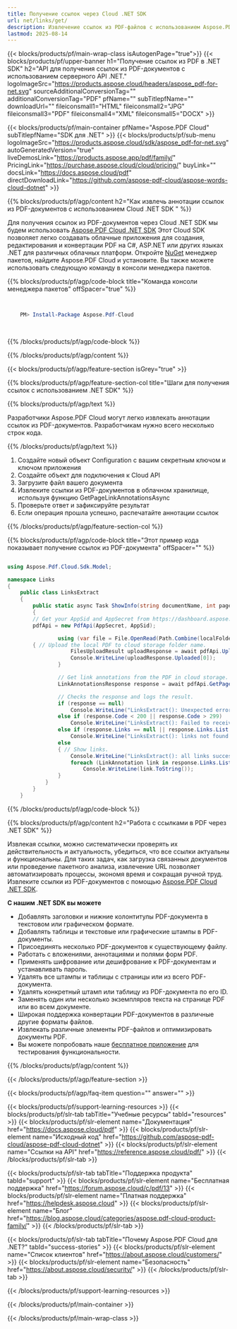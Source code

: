 ```yaml
---
title: Получение ссылок через Cloud .NET SDK
url: net/links/get/
description: Извлечение ссылок из PDF-файлов с использованием Aspose.PDF Cloud SDK для .NET. Улучшение обнаруживаемости и индексации.
lastmod: 2025-08-14
---
```


{{< blocks/products/pf/main-wrap-class isAutogenPage="true">}}
{{< blocks/products/pf/upper-banner h1="Получение ссылок из PDF в .NET SDK" h2="API для получения ссылок из PDF-документов с использованием серверного API .NET." logoImageSrc="https://products.aspose.cloud/headers/aspose_pdf-for-net.svg" sourceAdditionalConversionTag="" additionalConversionTag="PDF" pfName="" subTitlepfName="" downloadUrl="" fileiconsmall1="HTML" fileiconsmall2="JPG" fileiconsmall3="PDF" fileiconsmall4="XML" fileiconsmall5="DOCX" >}}

{{< blocks/products/pf/main-container pfName="Aspose.PDF Cloud" subTitlepfName="SDK для .NET" >}}
{{< blocks/products/pf/sub-menu logoImageSrc="https://products.aspose.cloud/sdk/aspose_pdf-for-net.svg"
autoGeneratedVersion="true"
liveDemosLink="https://products.aspose.app/pdf/family/" PricingLink="https://purchase.aspose.cloud/cloud/pricing/" buyLink="" docsLink="https://docs.aspose.cloud/pdf"  directDownloadLink="https://github.com/aspose-pdf-cloud/aspose-words-cloud-dotnet" >}}

{{% blocks/products/pf/agp/content h2="Как извлечь аннотации ссылок из PDF-документов с использованием Cloud .NET SDK " %}}

Для получения ссылок из PDF-документов через Cloud .NET SDK мы будем использовать
[Aspose.PDF Cloud .NET SDK](https://products.aspose.cloud/pdf/net/)
Этот Cloud SDK позволяет легко создавать облачные приложения для создания, редактирования и конвертации PDF на C#, ASP.NET или других языках .NET для различных облачных платформ. Откройте
[NuGet](https://www.nuget.org/packages/Aspose.Pdf-Cloud)
менеджер пакетов, найдите
Aspose.PDF Cloud
и установите. Вы также можете использовать следующую команду в консоли менеджера пакетов.

{{% blocks/products/pf/agp/code-block title="Команда консоли менеджера пакетов" offSpacer="true" %}}

```powershell

     
    PM> Install-Package Aspose.Pdf-Cloud
     
     

```

{{% /blocks/products/pf/agp/code-block %}}

{{% /blocks/products/pf/agp/content %}}

{{< blocks/products/pf/agp/feature-section isGrey="true" >}}

{{% blocks/products/pf/agp/feature-section-col title="Шаги для получения ссылок с использованием .NET SDK" %}}

{{% blocks/products/pf/agp/text %}}

Разработчики Aspose.PDF Cloud могут легко извлекать аннотации ссылок из PDF-документов. Разработчикам нужно всего несколько строк кода.

{{% /blocks/products/pf/agp/text %}}

1. Создайте новый объект Configuration с вашим секретным ключом и ключом приложения
1. Создайте объект для подключения к Cloud API
1. Загрузите файл вашего документа
1. Извлеките ссылки из PDF-документов в облачном хранилище, используя функцию GetPageLinkAnnotationsAsync
1. Проверьте ответ и зафиксируйте результат
1. Если операция прошла успешно, распечатайте аннотации ссылок

{{% /blocks/products/pf/agp/feature-section-col %}}

{{% blocks/products/pf/agp/code-block title="Этот пример кода показывает получение ссылок из PDF-документа" offSpacer="" %}}

```cs

using Aspose.Pdf.Cloud.Sdk.Model;

namespace Links
{
    public class LinksExtract
    {
        public static async Task ShowInfo(string documentName, int pageNumber, string remoteFolder)
        {
		// Get your AppSid and AppSecret from https://dashboard.aspose.cloud (free registration required). 
		pdfApi = new PdfApi(AppSecret, AppSid);

                using (var file = File.OpenRead(Path.Combine(localFolder, documentName)))
		{ // Upload the local PDF to cloud storage folder name.
                    FilesUploadResult uploadResponse = await pdfApi.UploadFileAsync(Path.Combine(remoteFolder, documentName), documentName);
                    Console.WriteLine(uploadResponse.Uploaded[0]);
                }

                // Get link annotations from the PDF in cloud storage.
                LinkAnnotationsResponse response = await pdfApi.GetPageLinkAnnotationsAsync(documentName, pageNumber, folder: remoteFolder);

                // Checks the response and logs the result.
                if (response == null)
                    Console.WriteLine("LinksExtract(): Unexpected error!");
                else if (response.Code < 200 || response.Code > 299)
                    Console.WriteLine("LinksExtract(): Failed to receive links from the document.");
                else if (response.Links == null || response.Links.List == null || response.Links.List.Count == 0)
                    Console.WriteLine("LinksExtract(): links not found in the document.");
                else
                { // Show links.
                    Console.WriteLine("LinksExtract(): all links successfully received from the document '{0}.", documentName);
                    foreach (LinkAnnotation link in response.Links.List)
                        Console.WriteLine(link.ToString());
                }
            }
        }
    }
```

{{% /blocks/products/pf/agp/code-block %}}

{{% blocks/products/pf/agp/content h2="Работа с ссылками в PDF через .NET SDK" %}}

Извлекая ссылки, можно систематически проверять их действительность и актуальность, убедиться, что все ссылки актуальны и функциональны. Для таких задач, как загрузка связанных документов или проведение пакетного анализа, извлечение URL позволяет автоматизировать процессы, экономя время и сокращая ручной труд.
Извлеките ссылки из PDF-документов с помощью [Aspose.PDF Cloud .NET SDK](https://products.aspose.cloud/pdf/net/).

**С нашим .NET SDK вы можете**

+ Добавлять заголовки и нижние колонтитулы PDF-документа в текстовом или графическом формате.
+ Добавлять таблицы и текстовые или графические штампы в PDF-документы.
+ Присоединять несколько PDF-документов к существующему файлу.
+ Работать с вложениями, аннотациями и полями форм PDF.
+ Применять шифрование или дешифрование к PDF-документам и устанавливать пароль.
+ Удалять все штампы и таблицы с страницы или из всего PDF-документа.
+ Удалять конкретный штамп или таблицу из PDF-документа по его ID.
+ Заменять один или несколько экземпляров текста на странице PDF или во всем документе.
+ Широкая поддержка конвертации PDF-документов в различные другие форматы файлов.
+ Извлекать различные элементы PDF-файлов и оптимизировать документы PDF.
+ Вы можете попробовать наше [бесплатное приложение](https://products.aspose.app/pdf/) для тестирования функциональности.

{{% /blocks/products/pf/agp/content %}}

{{< /blocks/products/pf/agp/feature-section >}}

{{< blocks/products/pf/agp/faq-item question="" answer="" >}}

{{< blocks/products/pf/support-learning-resources >}}
{{< blocks/products/pf/slr-tab tabTitle="Учебные ресурсы" tabId="resources" >}}
{{< blocks/products/pf/slr-element name="Документация" href="https://docs.aspose.cloud/pdf" >}}
{{< blocks/products/pf/slr-element name="Исходный код" href="https://github.com/aspose-pdf-cloud/aspose-pdf-cloud-dotnet" >}}
{{< blocks/products/pf/slr-element name="Ссылки на API" href="https://reference.aspose.cloud/pdf/" >}}
{{< /blocks/products/pf/slr-tab >}}

{{< blocks/products/pf/slr-tab tabTitle="Поддержка продукта" tabId="support" >}}
{{< blocks/products/pf/slr-element name="Бесплатная поддержка" href="https://forum.aspose.cloud/c/pdf/13" >}}
{{< blocks/products/pf/slr-element name="Платная поддержка" href="https://helpdesk.aspose.cloud" >}}
{{< blocks/products/pf/slr-element name="Блог" href="https://blog.aspose.cloud/categories/aspose.pdf-cloud-product-family/" >}}
{{< /blocks/products/pf/slr-tab >}}

{{< blocks/products/pf/slr-tab tabTitle="Почему Aspose.PDF Cloud для .NET?" tabId="success-stories" >}}
{{< blocks/products/pf/slr-element name="Список клиентов" href="https://about.aspose.cloud/customers/" >}}
{{< blocks/products/pf/slr-element name="Безопасность" href="https://about.aspose.cloud/security/" >}}
{{< /blocks/products/pf/slr-tab >}}

{{< /blocks/products/pf/support-learning-resources >}}

{{< /blocks/products/pf/main-container >}}

{{< /blocks/products/pf/main-wrap-class >}}


